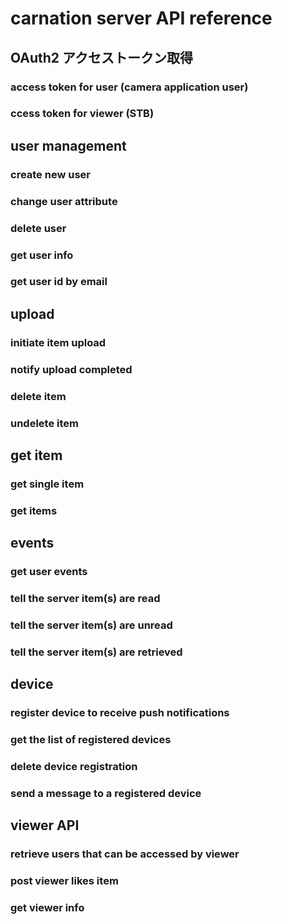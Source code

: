 # carnation server API reference

## OAuth2 アクセストークン取得

### access token for user (camera application user)

### ccess token for viewer (STB)

## user management

### create new user

### change user attribute

### delete user

### get user info

### get user id by email

## upload

### initiate item upload

### notify upload completed

### delete item

### undelete item

## get item

### get single item

### get items

## events

### get user events

### tell the server item(s) are read

### tell the server item(s) are unread

### tell the server item(s) are retrieved

## device

### register device to receive push notifications

### get the list of registered devices

### delete device registration

### send a message to a registered device

## viewer API

### retrieve users that can be accessed by viewer

### post viewer likes item

### get viewer info
